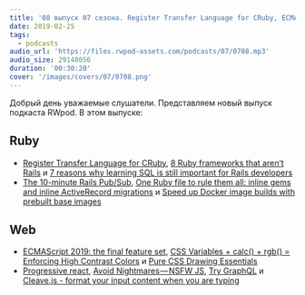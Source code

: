 ```yaml
---
title: '08 выпуск 07 сезона. Register Transfer Language for CRuby, ECMAScript 2019, NSFW JS, Try GraphQL, Cleave.js и прочее'
date: 2019-02-25
tags:
  - podcasts
audio_url: 'https://files.rwpod-assets.com/podcasts/07/0708.mp3'
audio_size: 29148056
duration: '00:30:20'
cover: '/images/covers/07/0708.png'
---
```


Добрый день уважаемые слушатели. Представляем новый выпуск подкаста RWpod. В этом выпуске:

## Ruby

- [Register Transfer Language for CRuby](https://developers.redhat.com/blog/2019/02/19/register-transfer-language-for-cruby/), [8 Ruby frameworks that aren’t Rails](https://naturaily.com/blog/8-frameworks-ruby-not-rails) и [7 reasons why learning SQL is still important for Rails developers](https://everydayrails.com/2019/02/18/rails-sql-requirements.html)
- [The 10-minute Rails Pub/Sub](https://zorbash.com/post/the-10-minute-rails-pubsub/), [One Ruby file to rule them all: inline gems and inline ActiveRecord migrations](https://lipanski.github.io/posts/one-ruby-file-to-rule-them-all) и [Speed up Docker image builds with prebuilt base images](http://www.wjwh.eu/posts/2019-02-18-prebuilt-base-image.html)

## Web

- [ECMAScript 2019: the final feature set](http://2ality.com/2018/02/ecmascript-2019.html), [CSS Variables + calc() + rgb() = Enforcing High Contrast Colors](https://css-tricks.com/css-variables-calc-rgb-enforcing-high-contrast-colors/) и [Pure CSS Drawing Essentials](http://diana-adrianne.com/how/)
- [Progressive react](https://houssein.me/progressive-react), [Avoid Nightmares — NSFW JS](https://shift.infinite.red/avoid-nightmares-nsfw-js-ab7b176978b1), [Try GraphQL](https://trygql.com/) и [Cleave.js - format your input content when you are typing](https://nosir.github.io/cleave.js/)
